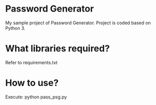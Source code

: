 # Password Generator
My sample project of Password Generator.
Project is coded based on Python 3.

# What libraries required?
Refer to requirements.txt

# How to use?
Execute: python pass_psg.py
